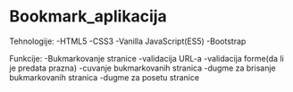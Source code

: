 # Bookmark_aplikacija

Tehnologije:
-HTML5
-CSS3
-Vanilla JavaScript(ES5)
-Bootstrap

Funkcije:
-Bukmarkovanje stranice
-validacija URL-a
-validacija forme(da li je predata prazna)
-cuvanje bukmarkovanih stranica
-dugme za brisanje bukmarkovanih stranica
-dugme za posetu stranice
